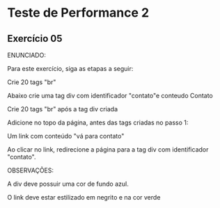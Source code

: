 # Teste de Performance 2

## Exercício 05

ENUNCIADO:

Para este exercício, siga as etapas a seguir:

Crie 20 tags "br"

Abaixo crie uma tag div com identificador "contato"e conteudo Contato

Crie 20 tags "br" após a tag div criada

Adicione no topo da página, antes das tags criadas no passo 1:

Um link com conteúdo "vá para contato"

Ao clicar no link, redirecione a página para a tag div com identificador "contato".

OBSERVAÇÕES:

A div deve possuir uma cor de fundo azul.

O link deve estar estilizado em negrito e na cor verde
